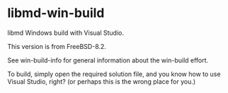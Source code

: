 # libmd-win-build

libmd Windows build with Visual Studio.

This version is from FreeBSD-8.2.

See win-build-info for general information about the
win-build effort.

To build, simply open the required solution file, and
you know how to use Visual Studio, right?
(or perhaps this is the wrong place for you.)
